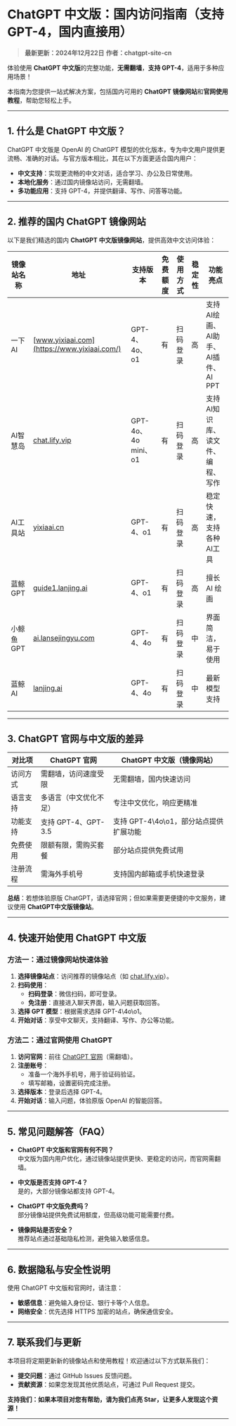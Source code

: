 # ChatGPT 中文版：国内访问指南（支持GPT-4，国内直接用）

> **最新更新：2024年12月22日** 
> **作者：chatgpt-site-cn**

体验使用 **ChatGPT 中文版**的完整功能，**无需翻墙**，**支持 GPT-4**，适用于多种应用场景！

本指南为您提供一站式解决方案，包括国内可用的 **ChatGPT 镜像网站**和**官网使用教程**，帮助您轻松上手。

---

## 1. 什么是 ChatGPT 中文版？

ChatGPT 中文版是 OpenAI 的 ChatGPT 模型的优化版本，专为中文用户提供更流畅、准确的对话。与官方版本相比，其在以下方面更适合国内用户：

- **中文支持**：实现更流畅的中文对话，适合学习、办公及日常使用。
- **本地化服务**：通过国内镜像站访问，无需翻墙。
- **多功能应用**：支持 GPT-4，并提供翻译、写作、问答等功能。

---

## 2. 推荐的国内 ChatGPT 镜像网站

以下是我们精选的国内 **ChatGPT 中文版镜像网站**，提供高效中文访问体验：

| 镜像站名称         | 地址                             | 支持版本           | 免费额度 | 使用方式           | 稳定性  | 功能亮点                |
|--------------------|----------------------------------|--------------------|--------|----------------|---------|-------------------------|
| 一下AI            | [www.yixiaai.com](https://www.yixiaai.com/) | GPT-4、4o、o1      | 有       | 扫码登录       | 高      | 支持 AI绘画、AI助手、AI插件、AI PPT            |
| AI智慧岛          | [chat.lify.vip](https://chat.lify.vip/) | GPT-4o、4o mini、o1 | 有       | 扫码登录       | 高      | 支持AI知识库、读文件、编程、写作            |
| AI工具站           | [yixiaai.cn](https://yixiaai.cn/) | GPT-4、o1           | 有       | 扫码登录       | 高      | 稳定快速，支持各种AI工具 |
| 蓝鲸GPT           | [guide1.lanjing.ai](https://guide1.lanjing.ai/) | GPT-4、o1           | 有       | 扫码登录       | 高      | 擅长 AI 绘画            |
| 小鲸鱼GPT           | [ai.lansejingyu.com](https://ai.lansejingyu.com/) | GPT-4、4o           | 有       | 扫码登录           | 中      | 界面简洁，易于使用      |
| 蓝鲸AI            | [lanjing.ai](https://lanjing.ai/) | GPT-4、4o           | 有       | 扫码登录           | 中      | 最新模型支持            |

---

## 3. ChatGPT 官网与中文版的差异

| 对比项          | ChatGPT 官网                     | ChatGPT 中文版（镜像网站）         |
|-----------------|---------------------------------|-----------------------------------|
| 访问方式        | 需翻墙，访问速度受限             | 无需翻墙，国内快速访问            |
| 语言支持        | 多语言（中文优化不足）           | 专注中文优化，响应更精准          |
| 功能支持        | 支持 GPT-4、GPT-3.5              | 支持 GPT-4\4o\o1，部分站点提供扩展功能  |
| 免费使用        | 限额有限，需购买套餐             | 部分站点提供免费试用             |
| 注册流程        | 需海外手机号                     | 支持国内邮箱或手机快速登录        |

**总结**：若想体验原版 ChatGPT，请选择官网；但如果需要更便捷的中文服务，建议使用 **ChatGPT中文版镜像站**。

---

## 4. 快速开始使用 ChatGPT 中文版

### 方法一：通过镜像网站快速体验

1. **选择镜像站点**：访问推荐的镜像站点（如 [chat.lify.vip](https://chat.lify.vip/)）。
2. **扫码使用**：
   - **扫码登录**：微信扫码，即可登录。
   - **免注册**：直接进入聊天界面，输入问题获取回答。
3. **选择 GPT 模型**：根据需求选择 GPT-4\4o\o1。
4. **开始对话**：享受中文聊天，支持翻译、写作、办公等功能。

### 方法二：通过官网使用 ChatGPT

1. **访问官网**：前往 [ChatGPT 官网](https://chat.openai.com)（需翻墙）。
2. **注册账号**：
   - 准备一个海外手机号，用于验证码验证。
   - 填写邮箱，设置密码完成注册。
3. **选择版本**：登录后选择 GPT-4。
4. **开始对话**：输入问题，体验原版 OpenAI 的智能回答。

---

## 5. 常见问题解答（FAQ）

- **ChatGPT 中文版和官网有何不同？**  
  中文版为国内用户优化，通过镜像站提供更快、更稳定的访问，而官网需翻墙。

- **中文版是否支持 GPT-4？**  
  是的，大部分镜像站都支持 GPT-4。

- **ChatGPT 中文版免费吗？**  
  部分镜像站提供免费试用额度，但高级功能可能需要付费。

- **镜像网站是否安全？**  
  推荐站点通过基础隐私检测，避免输入敏感信息。

---

## 6. 数据隐私与安全性说明

使用 ChatGPT 中文版和官网时，请注意：

- **敏感信息**：避免输入身份证、银行卡等个人信息。
- **网络安全**：优先选择 HTTPS 加密的站点，确保通信安全。

---

## 7. 联系我们与更新

本项目将定期更新新的镜像站点和使用教程！欢迎通过以下方式联系我们：

- **提交问题**：通过 GitHub Issues 反馈问题。
- **贡献资源**：如果您发现其他优质站点，可通过 Pull Request 提交。

**支持我们：如果本项目对您有帮助，请为我们点亮 Star，让更多人发现这个资源！**

---
